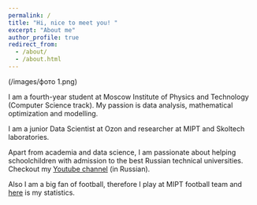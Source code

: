```yaml
---
permalink: /
title: "Hi, nice to meet you! "
excerpt: "About me"
author_profile: true
redirect_from: 
  - /about/
  - /about.html
---
```

(/images/фото 1.png)

I am a fourth-year student at Moscow Institute of Physics and Technology (Computer Science track). My passion is data analysis, mathematical optimization and modelling.

I am a junior Data Scientist at Ozon and researcher at MIPT and Skoltech laboratories.



Apart from academia and data science, I am passionate about helping schoolchildren with admission to the best Russian technical universities. Checkout my [Youtube channel](https://www.youtube.com/channel/UC1uHZnZPsxDpSYlerkdTvXA) (in Russian).

Also I am a big fan of football, therefore I play at MIPT football team and [here](https://mipt.nagradion.ru/player/335569) is my statistics.
